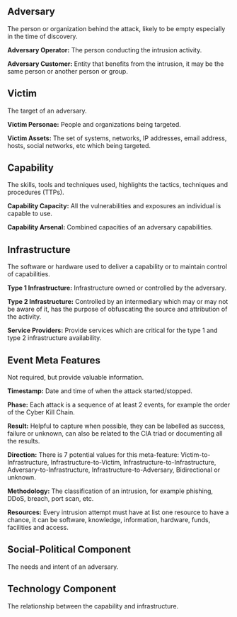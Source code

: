 ## Adversary

The person or organization behind the attack, likely to be empty especially in the time of discovery.

**Adversary Operator:** The person conducting the intrusion activity.

**Adversary Customer:** Entity that benefits from the intrusion, it may be the same person or another person or group.

## Victim

The target of an adversary.

**Victim Personae:** People and organizations being targeted.

**Victim Assets:** The set of systems, networks, IP addresses, email address, hosts, social networks, etc which being targeted.

## Capability

The skills, tools and techniques used, highlights the tactics, techniques and procedures (TTPs).

**Capability Capacity:** All the vulnerabilities and exposures an individual is capable to use.

**Capability Arsenal:** Combined capacities of an adversary capabilities.

## Infrastructure

The software or hardware used to deliver a capability or to maintain control of capabilities.

**Type 1 Infrastructure:** Infrastructure owned or controlled by the adversary.

**Type 2 Infrastructure:** Controlled by an intermediary which may or may not be aware of it, has the purpose of obfuscating the source and attribution of the activity.

**Service Providers:** Provide services which are critical for the type 1 and type 2 infrastructure availability.

## Event Meta Features

Not required, but provide valuable information.

**Timestamp:** Date and time of when the attack started/stopped.

**Phase:** Each attack is a sequence of at least 2 events, for example the order of the Cyber Kill Chain.

**Result:** Helpful to capture when possible, they can be labelled as success, failure or unknown, can also be related to the CIA triad or documenting all the results.

**Direction:** There is 7 potential values for this meta-feature: Victim-to-Infrastructure, Infrastructure-to-Victim, Infrastructure-to-Infrastructure, Adversary-to-Infrastructure, Infrastructure-to-Adversary, Bidirectional or unknown.

**Methodology:** The classification of an intrusion, for example phishing, DDoS, breach, port scan, etc.

**Resources:** Every intrusion attempt must have at list one resource to have a chance, it can be software, knowledge, information, hardware, funds, facilities and access.

## Social-Political Component

The needs and intent of an adversary.

## Technology Component

The relationship between the capability and infrastructure.